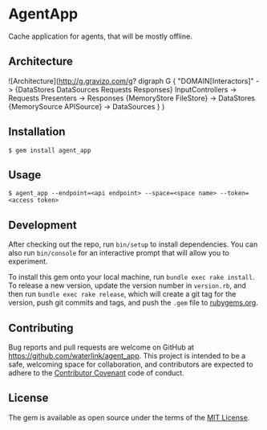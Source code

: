 # AgentApp

Cache application for agents, that will be mostly offline.

## Architecture

![Architecture](http://g.gravizo.com/g?
  digraph G {
    "DOMAIN[Interactors]" -> {DataStores DataSources Requests Responses}
    InputControllers -> Requests
    Presenters -> Responses
    {MemoryStore FileStore} -> DataStores
    {MemorySource APISource} -> DataSources
  }
)

## Installation

    $ gem install agent_app

## Usage

    $ agent_app --endpoint=<api endpoint> --space=<space name> --token=<access token>

## Development

After checking out the repo, run `bin/setup` to install dependencies. You can also run `bin/console` for an interactive prompt that will allow you to experiment.

To install this gem onto your local machine, run `bundle exec rake install`. To release a new version, update the version number in `version.rb`, and then run `bundle exec rake release`, which will create a git tag for the version, push git commits and tags, and push the `.gem` file to [rubygems.org](https://rubygems.org).

## Contributing

Bug reports and pull requests are welcome on GitHub at https://github.com/waterlink/agent_app. This project is intended to be a safe, welcoming space for collaboration, and contributors are expected to adhere to the [Contributor Covenant](http://contributor-covenant.org) code of conduct.


## License

The gem is available as open source under the terms of the [MIT License](http://opensource.org/licenses/MIT).
